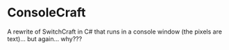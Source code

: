 # ConsoleCraft
A rewrite of SwitchCraft in C# that runs in a console window (the pixels are text)... but again... why???
